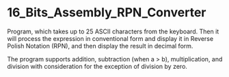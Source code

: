 # 16_Bits_Assembly_RPN_Converter
Program, which takes up to 25 ASCII characters from the keyboard. Then it will process the expression in conventional form and display it in Reverse Polish Notation (RPN), and then display the result in decimal form.

The program supports addition, subtraction (when a > b), multiplication, and division with consideration for the exception of division by zero.
